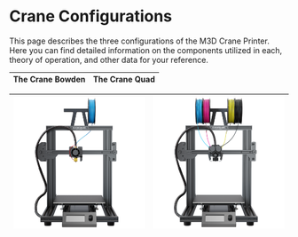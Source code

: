 # Crane Configurations

This page describes the three configurations of the M3D Crane Printer.  Here you can find detailed information on the components utilized in each, theory of operation, and other data for your reference.

| **The Crane Bowden** | **The Crane Quad** |
| :--- | :--- |


| ![gras](.gitbook/assets/crane_bowden%20%281%29.png) | ![gras](.gitbook/assets/quad.png) |
| :--- | :--- |


